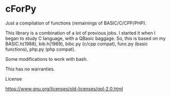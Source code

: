 # cForPy
Just a compilation of functions (remainings of BASIC/C/CPP/PHP).
  
This library is a combination of a lot of previous jobs.
I started it when I began to study C language, with a QBasic baggage.
So, this is based on my BASIC.h(1988), bib.h(1989), bibc.py (c/cpp compat),
func.py (basic functions), php.py (php compat).

Some modifications to work with bash.

This has no warranties.

License

https://www.gnu.org/licenses/old-licenses/gpl-2.0.html
